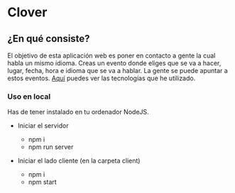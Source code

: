 # Clover

## ¿En qué consiste?
El objetivo de esta aplicación web es poner en contacto a gente la cual habla un mismo idioma. Creas un evento donde eliges que se va a hacer, lugar, fecha, hora e idioma que se va a hablar. La gente se puede apuntar a estos eventos. [Aquí](https://github.com/AdrianVillalbaSanchez/presentacion-proyecto-final/blob/master/PresentacionFinal.pdf) puedes ver las tecnologías que he utilizado.

### Uso en local

Has de tener instalado en tu ordenador NodeJS.

* Iniciar el servidor
   * npm i
   * npm run server

* Iniciar el lado cliente (en la carpeta client)
    * npm i
    * npm start

